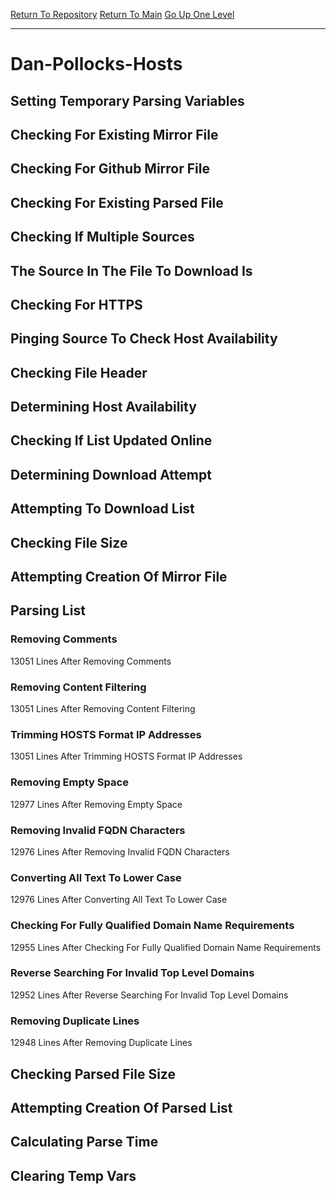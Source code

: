 [Return To Repository](https://github.com/deathbybandaid/piholeparser/)
[Return To Main](https://github.com/deathbybandaid/piholeparser/blob/master/RecentRunLogs/Mainlog.md)
[Go Up One Level](https://github.com/deathbybandaid/piholeparser/blob/master/RecentRunLogs/TopLevelScripts/30-Processing-Blacklists.md)
____________________________________
# Dan-Pollocks-Hosts
## Setting Temporary Parsing Variables
## Checking For Existing Mirror File
## Checking For Github Mirror File
## Checking For Existing Parsed File
## Checking If Multiple Sources
## The Source In The File To Download Is
## Checking For HTTPS
## Pinging Source To Check Host Availability
## Checking File Header
## Determining Host Availability
## Checking If List Updated Online
## Determining Download Attempt
## Attempting To Download List
## Checking File Size
## Attempting Creation Of Mirror File
## Parsing List
### Removing Comments
13051 Lines After Removing Comments
### Removing Content Filtering
13051 Lines After Removing Content Filtering
### Trimming HOSTS Format IP Addresses
13051 Lines After Trimming HOSTS Format IP Addresses
### Removing Empty Space
12977 Lines After Removing Empty Space
### Removing Invalid FQDN Characters
12976 Lines After Removing Invalid FQDN Characters
### Converting All Text To Lower Case
12976 Lines After Converting All Text To Lower Case
### Checking For Fully Qualified Domain Name Requirements
12955 Lines After Checking For Fully Qualified Domain Name Requirements
### Reverse Searching For Invalid Top Level Domains
12952 Lines After Reverse Searching For Invalid Top Level Domains
### Removing Duplicate Lines
12948 Lines After Removing Duplicate Lines
## Checking Parsed File Size
## Attempting Creation Of Parsed List
## Calculating Parse Time
## Clearing Temp Vars
